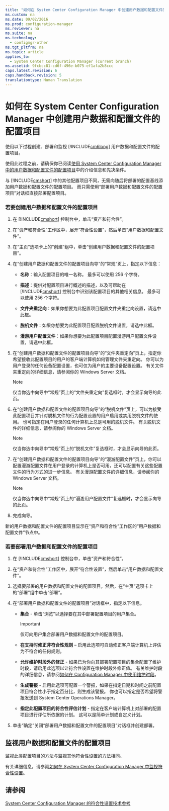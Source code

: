 ```yaml
---
title: "如何在 System Center Configuration Manager 中创建用户数据和配置文件的配置项目"
ms.custom: na
ms.date: 09/02/2016
ms.prod: configuration-manager
ms.reviewer: na
ms.suite: na
ms.technology: 
  - configmgr-other
ms.tgt_pltfrm: na
ms.topic: article
applies_to: 
  - System Center Configuration Manager (current branch)
ms.assetid: 9fcbcc81-cd6f-496e-b075-ef1afa2b8ccc
caps.latest.revision: 6
caps.handback.revision: 5
translationtype: Human Translation
---
```

# 如何在 System Center Configuration Manager 中创建用户数据和配置文件的配置项目
使用以下过程创建、部署和监视 [!INCLUDE[cm6long](../LocTest/includes/cm6long_md.md)] 用户数据和配置文件的配置项目。  
  
 使用此过程之前，请确保你已阅读[使用 System Center Configuration Manager 中的用户数据和配置文件的配置项目](../LocTest/Working-with-user-data-and-profiles-configuration-items-in-System-Center-Configuration-Manager.md)中的介绍信息和先决条件。  
  
 与 [!INCLUDE[cmshort](../LocTest/includes/cmshort_md.md)] 中的其他配置项目不同，无需向随后将部署的配置基线添加用户数据和配置文件的配置项目。 而只需使用“部署用户数据和配置文件的配置项目”对话框直接部署配置项目。  
  
### 若要创建用户数据和配置文件的配置项目  
  
1.  在 [!INCLUDE[cmshort](../LocTest/includes/cmshort_md.md)] 控制台中，单击“资产和符合性”。  
  
2.  在“资产和符合性”工作区中，展开“符合性设置”，然后单击“用户数据和配置文件”。  
  
3.  在“主页”选项卡上的“创建”组中，单击“创建用户数据和配置文件的配置项目”。  
  
4.  在“创建用户数据和配置文件的配置项目向导”的“常规”页上，指定以下信息：  
  
    -   **名称**：输入配置项目的唯一名称。 最多可以使用 256 个字符。  
  
    -   **描述**：提供对配置项目进行概述的描述，以及可帮助在 [!INCLUDE[cmshort](../LocTest/includes/cmshort_md.md)] 控制台中识别该配置项目的其他相关信息。 最多可以使用 256 个字符。  
  
    -   **文件夹重定向**：如果你想要为此配置项目配置文件夹重定向设置，请选中此框。  
  
    -   **脱机文件**：如果你想要为此配置项目配置脱机文件设置，请选中此框。  
  
    -   **漫游用户配置文件**：如果你想要为此配置项目配置漫游用户配置文件设置，请选中此框。  
  
5.  在“创建用户数据和配置文件的配置项目向导”的“文件夹重定向”页上，指定你希望接收此配置项目的用户的客户端计算机如何管理文件夹重定向。 你可以为用户登录的任何设备配置设置，也可仅为用户的主要设备配置设置。 有关文件夹重定向的详细信息，请参阅你的 Windows Server 文档。  
  
    > [!NOTE]  
    >  仅当你选中向导中“常规”页上的“文件夹重定向”复选框时，才会显示向导的此页。  
  
6.  在“创建用户数据和配置文件的配置项目向导”的“脱机文件”页上，可以为接受此配置项目并针对脱机文件的行为配置设置的用户启用或禁用脱机文件的使用。 也可指定在用户登录的任何计算机上总是可用的脱机文件。 有关脱机文件的详细信息，请参阅你的 Windows Server 文档。  
  
    > [!NOTE]  
    >  仅当你选中向导中“常规”页上的“脱机文件”复选框时，才会显示向导的此页。  
  
7.  在“创建用户数据和配置文件的配置项目向导”的“漫游配置文件”页上，你可以配置漫游配置文件在用户登录的计算机上是否可用，还可以配置有关这些配置文件的行为方式的进一步信息。 有关漫游配置文件的详细信息，请参阅你的 Windows Server 文档。  
  
    > [!NOTE]  
    >  仅当你选中向导中“常规”页上的“漫游用户配置文件”复选框时，才会显示向导的此页。  
  
8.  完成向导。  
  
 新的用户数据和配置文件的配置项目显示在“资产和符合性”工作区的“用户数据和配置文件”节点中。  
  
### 若要部署用户数据和配置文件的配置项目  
  
1.  在 [!INCLUDE[cmshort](../LocTest/includes/cmshort_md.md)] 控制台中，单击“资产和符合性”。  
  
2.  在“资产和符合性”工作区中，展开“符合性设置”，然后单击“用户数据和配置文件”。  
  
3.  选择要部署的用户数据和配置文件的配置项目，然后，在“主页”选项卡上的“部署”组中单击“部署”。  
  
4.  在“部署用户数据和配置文件的配置项目”对话框中，指定以下信息。  
  
    -   **集合** \- 单击“浏览”以选择要在其中部署配置项目的用户集合。  
  
        > [!IMPORTANT]  
        >  仅可向用户集合部署用户数据和配置文件的配置项目。  
  
    -   **在支持时修正非符合性规则** – 启用此选项可自动修正客户端计算机上评估为不符合的任何规则。  
  
    -   **允许维护时段外的修正** \- 如果已为你向其部署配置项目的集合配置了维护时段，请启用此选项以让符合性设置在维护时段外修正值。 有关维护时段的详细信息，请参阅[如何在 Configuration Manager 中使用维护时段](../LocTest/How-to-use-maintenance-windows-in-System-Center-Configuration-Manager.md)。  
  
    -   **生成警报** \- 启用此选项可配置一个警报，如果在指定日期和时间之前配置项目符合性小于指定百分比，则生成该警报。 你也可以指定是否希望将警报发送到 System Center Operations Manager。  
  
    -   **指定此配置项目的符合性评估计划** \- 指定在客户端计算机上对部署的配置项目进行评估所依据的计划。 这可以是简单计划或自定义计划。  
  
5.  单击“确定”关闭“部署用户数据和配置文件的配置项目”对话框并创建部署。  
  
## 监视用户数据和配置文件的配置项目  
 监视此类配置项目的方法与监视其他符合性设置的方法相同。  
  
 有关详细信息，请参阅[如何在 System Center Configuration Manager 中监视符合性设置](../LocTest/How-to-monitor-compliance-settings-in-System-Center-Configuration-Manager.md)。  
  
## 请参阅  
 [System Center Configuration Manager 的符合性设置技术参考](../LocTest/Compliance-settings-technical-reference-for-System-Center-Configuration-Manager.md)